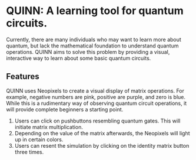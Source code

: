 # QUINN: A learning tool for quantum circuits. 
Currently, there are many individuals who may want to learn more about quantum, but lack the mathematical foundation to understand quantum operations. 
QUINN aims to solve this problem by providing a visual, interactive way to learn about some basic quantum circuits. 

## Features
QUINN uses Neopixels to create a visual display of matrix operations. For example, negative numbers are pink, positive are purple, and zero is blue. 
While this is a rudimentary way of observing quantum circuit operations, it will provide complete beginners a starting point.
1. Users can click on pushbuttons resembling quantum gates. This will initiate matrix multiplication.
2. Depending on the value of the matrix afterwards, the Neopixels will light up in certain colors.
3. Users can resent the simulation by clicking on the identity matrix button three times. 
